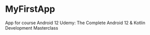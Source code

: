 # MyFirstApp
App for course Android 12 Udemy: The Complete Android 12 & Kotlin Development Masterclass
